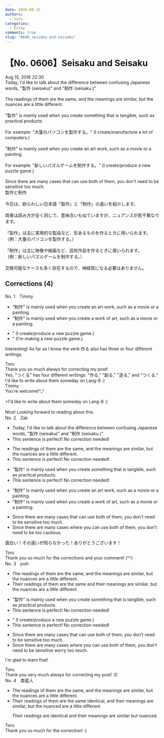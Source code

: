 ```yaml
---
date: 2016-08-15
authors:
  - toru
categories:
  - Essay
comments: true
slug: "0606_seisaku-and-seisaku"
---
```


# 【No. 0606】Seisaku and Seisaku
<div class="date">Aug 15, 2016 22:30</div>
<div id="post"><div id="body_show_ori">
Today, I'd like to talk about the difference between confusing Japanese words, "製作 (seisaku)" and "制作 (seisaku.)" <br/><br/>The readings of them are the same, and the meanings are similar, but the nuances are a little different.<br/><br/>"製作" is mainly used when you create something that is tangible, such as practical products.<br/><br/>For example: "大量のパソコンを製作する。" (I create/manufacture a lot of computers.)<br/><br/>"制作" is mainly used when you create an art work, such as a movie or a painting.<br/><br/>For example: "新しいパズルゲームを制作する。" (I create/produce a new puzzle game.)<br/><br/>Since there are many cases that can use both of them, you don't need to be sensitive too much.
</div></div>

<!-- more -->

<div id="post_ja"><div id="body_show_mo">
製作と制作<br/><br/>今日は、紛らわしい日本語「製作」と「制作」の違いを紹介します。<br/><br/>両者は読み方が全く同じで、意味合いも似ていますが、ニュアンスが若干異なります。<br/><br/>「製作」は主に実用的な製品など、形あるものを作るときに用いられます。<br/>（例：大量のパソコンを製作する。）<br/><br/>「制作」は主に映像や絵画など、芸術作品を作るときに用いられます。<br/>（例：新しいパズルゲームを制作する。）<br/><br/>交換可能なケースも多く存在するので、神経質になる必要はありません。
</div></div>

## Corrections (4)
<div id="block"><div class="first_name"> No. 1　<span class="just_name">Timmy</span></div><div id="block2">
<ul class="correction_field">
<li class="incorrect">"制作" is mainly used when you create an art work, such as a movie or a painting.</li>
<li class="corrected correct">
"制作" is mainly used when you create a work <span class="f_blue">of </span>art, such as a movie or a painting.
</li>
</ul>
<ul class="correction_field">
<li class="incorrect">" (I create/produce a new puzzle game.)</li>
<li class="corrected correct">
" (I<span class="f_blue">'m making</span> a new puzzle game.)
</li>
</ul>
<p class="comment_small">
 Interesting! As far as I know the verb 作る also has three or four different writings.
</p>

</div><div class="name"><span class="just_name">Toru</span><br>
Thank you so much always for correcting my post!<br/>Yes, "つくる" has four different writings: "作る," "創る," "造る," and "つくる."<br/>I'd like to write about them someday on Lang-8 :)
</div>
<div class="name"><span class="just_name">Timmy</span><br>
You're welcome!^_^<br/><br/>&gt;I'd like to write about them someday on Lang-8 :)<br/><br/>Nice! Looking forward to reading about this.
</div>
</div>
<div id="block"><div class="first_name"> No. 2　<span class="just_name">Zak</span></div><div id="block2">
<ul class="correction_field">
<li class="incorrect">Today, I'd like to talk about the difference between confusing Japanese words, "製作 (seisaku)" and "制作 (seisaku.)" </li>
<li class="corrected perfect">This sentence is perfect! No correction needed!</li>
</ul>
<ul class="correction_field">
<li class="incorrect">The readings of them are the same, and the meanings are similar, but the nuances are a little different.</li>
<li class="corrected perfect">This sentence is perfect! No correction needed!</li>
</ul>
<ul class="correction_field">
<li class="incorrect">"製作" is mainly used when you create something that is tangible, such as practical products.</li>
<li class="corrected perfect">This sentence is perfect! No correction needed!</li>
</ul>
<ul class="correction_field">
<li class="incorrect">"制作" is mainly used when you create an art work, such as a movie or a painting.</li>
<li class="corrected correct">
"制作" is mainly used when you create <span class="f_blue">a work of art</span>, such as a movie or a painting.
</li>
</ul>
<ul class="correction_field">
<li class="incorrect">Since there are many cases that can use both of them, you don't need to be sensitive too much.</li>
<li class="corrected correct">
Since there are many cases <span class="f_blue">where you </span>can use both of them, you don't need to be too <span class="f_blue">cautious.</span>
</li>
</ul>
<p class="comment_small">
 面白い！その違いが知らなかった！ありがとうございます！
</p>

</div><div class="name"><span class="just_name">Toru</span><br>
Thank you so much for the corrections and your comment! (^^)
</div>
</div>
<div id="block"><div class="first_name"> No. 3　<span class="just_name">josh</span></div><div id="block2">
<ul class="correction_field">
<li class="incorrect">The readings of them are the same, and the meanings are similar, but the nuances are a little different.</li>
<li class="corrected correct">
<span class="f_blue">Their </span>readings <span class="sline">of them</span> are the same and <span class="f_blue">their</span> meanings are similar, but the nuances are a little different.
</li>
</ul>
<ul class="correction_field">
<li class="incorrect">"製作" is mainly used when you create something that is tangible, such as practical products.</li>
<li class="corrected perfect">This sentence is perfect! No correction needed!</li>
</ul>
<ul class="correction_field">
<li class="incorrect">" (I create/produce a new puzzle game.)</li>
<li class="corrected perfect">This sentence is perfect! No correction needed!</li>
</ul>
<ul class="correction_field">
<li class="incorrect">Since there are many cases that can use both of them, you don't need to be sensitive too much.</li>
<li class="corrected correct">
Since there are many cases <span class="f_blue">where you </span>can use both of them, you don't need to <span class="sline">be sensitive</span><span class="f_blue"> worry </span>too much.
</li>
</ul>
<p class="comment_small">
 I'm glad to learn that!
</p>

</div><div class="name"><span class="just_name">Toru</span><br>
Thank you very much always for correcting my post! :D
</div>
</div>
<div id="block"><div class="first_name"> No. 4　<span class="just_name">南蛮人</span></div><div id="block2">
<ul class="correction_field">
<li class="incorrect">The readings of them are the same, and the meanings are similar, but the nuances are a little different.</li>
<li class="corrected correct">
The<span class="f_blue">ir</span> readings <span class="f_red"><span class="sline">of them</span></span> are <span class="sline"><span class="f_red">the same</span></span> <span class="f_blue">identical</span><span class="sline"><span class="f_red">,</span></span> and the<span class="f_blue">ir</span> meanings are similar<span class="sline"><span class="f_red">,</span></span> but <span class="sline"><span class="f_red">the</span></span> nuance<span class="f_blue">d</span> <span class="sline"><span class="f_red">are a little different</span></span>.
<p class="correction_comment">Their readings are identical and their meanings are similar but nuanced.</p>
</li>
</ul>
</div><div class="name"><span class="just_name">Toru</span><br>
Thank you so much for the correction! :)
</div>
</div>
